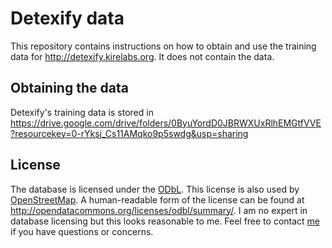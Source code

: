 # Detexify data

This repository contains instructions on how to obtain and use the training data for http://detexify.kirelabs.org. It does not contain the data.

## Obtaining the data

Detexify's training data is stored in https://drive.google.com/drive/folders/0ByuYordD0JBRWXUxRlhEMGtfVVE?resourcekey=0-rYksj_Cs11AMqko9p5swdg&usp=sharing

## License

The database is licensed under the [ODbL](odbl-10.txt). This license is also used by [OpenStreetMap](http://wiki.openstreetmap.org/wiki/Open_Database_License). A human-readable form of the license can be found at http://opendatacommons.org/licenses/odbl/summary/. I am no expert in database licensing but this looks reasonable to me. Feel free to contact [me](kirelabs.org) if you have questions or concerns.

